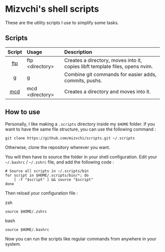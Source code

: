 # Mizvchi's shell scripts

These are the utility scripts I use to simplify some tasks.

## Scripts

| Script			| Usage				| Description																	|
|:-----------------:|:------------------|:------------------------------------------------------------------------------|
| [ftp](bin/ftp)	| ftp \<directory\>	| Creates a directory, moves into it, copies libft template files, opens nvim.	|
| [g](bin/g)		| g					| Combine git commands for easier adds, commits, pushs.							|
| [mcd](bin/mcd)	| mcd \<directory\>	| Creates a directory and moves into it.

## How to use

Personally, I like making a `.scripts` directory inside my `$HOME` folder.
If you want to have the same file structure, you can use the following command :
```
git clone https://github.com/mizvchi/scripts.git ~/.scripts
```

Otherwise, clone the repository wherever you want.

You will then have to source the folder in your shell configuration.
Edit your `~/.bashrc` / `~/.zshrc` file, and add the following code :
```
# Source all scripts in ~/.scripts/bin
for script in $HOME/.scripts/bin/*; do
    [ -f "$script" ] && source "$script"
done
```

Then reload your configuration file :

zsh
```
source $HOME/.zshrc
```

bash
```
source $HOME/.bashrc
```

Now you can run the scripts like regular commands from anywhere in your system.
